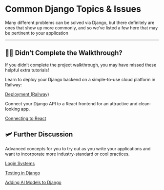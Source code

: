 # Common Django Topics & Issues

Many different problems can be solved via Django, but there definitely are ones that show up more commonly, and so we’ve listed a few here that may be pertinent to your application

---

## 😵‍💫 Didn’t Complete the Walkthrough?

If you didn’t complete the project walkthrough, you may have missed these helpful extra tutorials!

Learn to deploy your Django backend on a simple-to-use cloud platform in Railway:

[Deployment (Railway)](Django%20Project%20Walkthrough%200cf5b67991f04b6a984c094f31209a62/Deployment%20(Railway)%20a0b00f8cc92a4ff489fcc744bd5c9667.md)

Connect your Django API to a React frontend for an attractive and clean-looking app. 

[Connecting to React](Django%20Project%20Walkthrough%200cf5b67991f04b6a984c094f31209a62/Connecting%20to%20React%20a78ea8448d6a4a1f948df35ae18c16da.md)

## 🛩️ Further Discussion

Advanced concepts for you to try out as you write your applications and want to incorporate more industry-standard or cool practices. 

[Login Systems ](Common%20Django%20Topics%20&%20Issues%20f9fb8ff96f4744e1937a64c94fa49d8d/Login%20Systems%20cde1abb9d253449c9e85ee72e118bdea.md)

[Testing in Django](Common%20Django%20Topics%20&%20Issues%20f9fb8ff96f4744e1937a64c94fa49d8d/Testing%20in%20Django%202ad2eb21cd5c478ea653e0a1ad08d6d9.md)

[Adding AI Models to Django](Common%20Django%20Topics%20&%20Issues%20f9fb8ff96f4744e1937a64c94fa49d8d/Adding%20AI%20Models%20to%20Django%20ecbdff0e460049349c8760e98a1d3375.md)